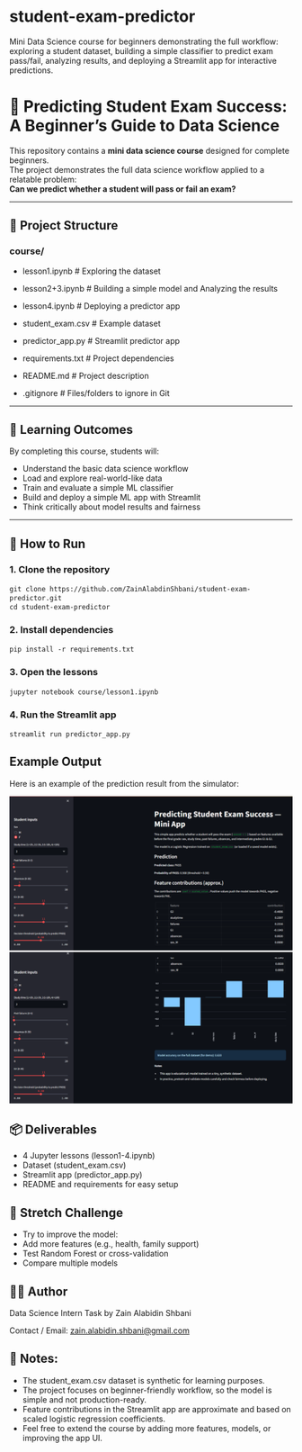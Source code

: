 # student-exam-predictor
Mini Data Science course for beginners demonstrating the full workflow: exploring a student dataset, building a simple classifier to predict exam pass/fail, analyzing results, and deploying a Streamlit app for interactive predictions.

# 🧠 Predicting Student Exam Success: A Beginner’s Guide to Data Science

This repository contains a **mini data science course** designed for complete beginners.  
The project demonstrates the full data science workflow applied to a relatable problem:  
**Can we predict whether a student will pass or fail an exam?**

---

## 📂 Project Structure

### course/
- lesson1.ipynb # Exploring the dataset
- lesson2+3.ipynb # Building a simple model and Analyzing the results
- lesson4.ipynb # Deploying a predictor app
- student_exam.csv # Example dataset

- predictor_app.py # Streamlit predictor app
- requirements.txt # Project dependencies
- README.md # Project description
- .gitignore # Files/folders to ignore in Git

---

## 🎯 Learning Outcomes

By completing this course, students will:

- Understand the basic data science workflow
- Load and explore real-world-like data
- Train and evaluate a simple ML classifier
- Build and deploy a simple ML app with Streamlit
- Think critically about model results and fairness

---

## 🚀 How to Run

### 1. Clone the repository
```
git clone https://github.com/ZainAlabdinShbani/student-exam-predictor.git
cd student-exam-predictor
```


### 2. Install dependencies

```
pip install -r requirements.txt
```


### 3. Open the lessons

```
jupyter notebook course/lesson1.ipynb
```

### 4. Run the Streamlit app

```
streamlit run predictor_app.py
```

## Example Output

Here is an example of the prediction result from the simulator:

![Simulation Result](images/simulation_result1.png)
![Simulation Result](images/simulation_result2.png)


## 📦 Deliverables
- 4 Jupyter lessons (lesson1-4.ipynb)
- Dataset (student_exam.csv)
- Streamlit app (predictor_app.py)
- README and requirements for easy setup

## 🔄 Stretch Challenge
- Try to improve the model:
- Add more features (e.g., health, family support)
- Test Random Forest or cross-validation
- Compare multiple models

## 👩‍💻 Author
Data Science Intern Task by Zain Alabidin Shbani

Contact / Email: zain.alabidin.shbani@gmail.com

## 📝 Notes:
- The student_exam.csv dataset is synthetic for learning purposes.
- The project focuses on beginner-friendly workflow, so the model is simple and not production-ready.
- Feature contributions in the Streamlit app are approximate and based on scaled logistic regression coefficients.
- Feel free to extend the course by adding more features, models, or improving the app UI.

